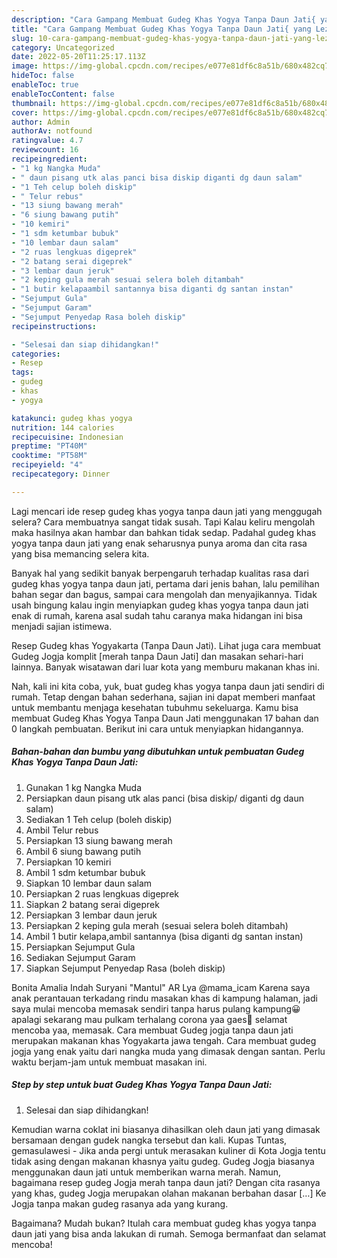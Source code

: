 ```yaml
---
description: "Cara Gampang Membuat Gudeg Khas Yogya Tanpa Daun Jati{ yang Lezat Sekali,  Menu Buat lebaran"
title: "Cara Gampang Membuat Gudeg Khas Yogya Tanpa Daun Jati{ yang Lezat Sekali,  Menu Buat lebaran"
slug: 10-cara-gampang-membuat-gudeg-khas-yogya-tanpa-daun-jati-yang-lezat-sekali-menu-buat-lebaran
category: Uncategorized
date: 2022-05-20T11:25:17.113Z
image: https://img-global.cpcdn.com/recipes/e077e81df6c8a51b/680x482cq70/gudeg-khas-yogya-tanpa-daun-jati-foto-resep-utama.jpg
hideToc: false
enableToc: true
enableTocContent: false
thumbnail: https://img-global.cpcdn.com/recipes/e077e81df6c8a51b/680x482cq70/gudeg-khas-yogya-tanpa-daun-jati-foto-resep-utama.jpg
cover: https://img-global.cpcdn.com/recipes/e077e81df6c8a51b/680x482cq70/gudeg-khas-yogya-tanpa-daun-jati-foto-resep-utama.jpg
author: Admin
authorAv: notfound
ratingvalue: 4.7
reviewcount: 16
recipeingredient:
- "1 kg Nangka Muda"
- " daun pisang utk alas panci bisa diskip diganti dg daun salam"
- "1 Teh celup boleh diskip"
- " Telur rebus"
- "13 siung bawang merah"
- "6 siung bawang putih"
- "10 kemiri"
- "1 sdm ketumbar bubuk"
- "10 lembar daun salam"
- "2 ruas lengkuas digeprek"
- "2 batang serai digeprek"
- "3 lembar daun jeruk"
- "2 keping gula merah sesuai selera boleh ditambah"
- "1 butir kelapaambil santannya bisa diganti dg santan instan"
- "Sejumput Gula"
- "Sejumput Garam"
- "Sejumput Penyedap Rasa boleh diskip"
recipeinstructions:

- "Selesai dan siap dihidangkan!"
categories:
- Resep
tags:
- gudeg
- khas
- yogya

katakunci: gudeg khas yogya 
nutrition: 144 calories
recipecuisine: Indonesian
preptime: "PT40M"
cooktime: "PT58M"
recipeyield: "4"
recipecategory: Dinner

---
```



Lagi mencari ide resep gudeg khas yogya tanpa daun jati yang menggugah selera? Cara membuatnya sangat tidak susah. Tapi Kalau keliru mengolah maka hasilnya akan hambar dan bahkan tidak sedap. Padahal gudeg khas yogya tanpa daun jati yang enak seharusnya punya aroma dan cita rasa yang bisa memancing selera kita.


Banyak hal yang sedikit banyak berpengaruh terhadap kualitas rasa dari gudeg khas yogya tanpa daun jati, pertama dari jenis bahan, lalu pemilihan bahan segar dan bagus, sampai cara mengolah dan menyajikannya. Tidak usah bingung kalau ingin menyiapkan gudeg khas yogya tanpa daun jati enak di rumah, karena asal sudah tahu caranya maka hidangan ini bisa menjadi sajian istimewa.

Resep Gudeg khas Yogyakarta (Tanpa Daun Jati). Lihat juga cara membuat Gudeg Jogja komplit [merah tanpa Daun Jati] dan masakan sehari-hari lainnya. Banyak wisatawan dari luar kota yang memburu makanan khas ini.


Nah, kali ini kita coba, yuk, buat gudeg khas yogya tanpa daun jati sendiri di rumah. Tetap dengan bahan sederhana, sajian ini dapat memberi manfaat untuk membantu menjaga kesehatan tubuhmu sekeluarga. Kamu bisa membuat Gudeg Khas Yogya Tanpa Daun Jati menggunakan 17 bahan dan 0 langkah pembuatan. Berikut ini cara untuk menyiapkan hidangannya.

<!--inarticleads1-->

##### Bahan-bahan dan bumbu yang dibutuhkan untuk pembuatan Gudeg Khas Yogya Tanpa Daun Jati:

1. Gunakan 1 kg Nangka Muda
1. Persiapkan  daun pisang utk alas panci (bisa diskip/ diganti dg daun salam)
1. Sediakan 1 Teh celup (boleh diskip)
1. Ambil  Telur rebus
1. Persiapkan 13 siung bawang merah
1. Ambil 6 siung bawang putih
1. Persiapkan 10 kemiri
1. Ambil 1 sdm ketumbar bubuk
1. Siapkan 10 lembar daun salam
1. Persiapkan 2 ruas lengkuas digeprek
1. Siapkan 2 batang serai digeprek
1. Persiapkan 3 lembar daun jeruk
1. Persiapkan 2 keping gula merah (sesuai selera boleh ditambah)
1. Ambil 1 butir kelapa,ambil santannya (bisa diganti dg santan instan)
1. Persiapkan Sejumput Gula
1. Sediakan Sejumput Garam
1. Siapkan Sejumput Penyedap Rasa (boleh diskip)


Bonita Amalia Indah Suryani &#34;Mantul&#34; AR Lya @mama_icam Karena saya anak perantauan terkadang rindu masakan khas di kampung halaman, jadi saya mulai mencoba memasak sendiri tanpa harus pulang kampung😀 apalagi sekarang mau pulkam terhalang corona yaa gaes🙈 selamat mencoba yaa, memasak. Cara membuat Gudeg jogja tanpa daun jati merupakan makanan khas Yogyakarta jawa tengah. Cara membuat gudeg jogja yang enak yaitu dari nangka muda yang dimasak dengan santan. Perlu waktu berjam-jam untuk membuat masakan ini. 

<!--inarticleads2-->

##### Step by step untuk buat Gudeg Khas Yogya Tanpa Daun Jati:


1. Selesai dan siap dihidangkan!

Kemudian warna coklat ini biasanya dihasilkan oleh daun jati yang dimasak bersamaan dengan gudek nangka tersebut dan kali. Kupas Tuntas, gemasulawesi - Jika anda pergi untuk merasakan kuliner di Kota Jogja tentu tidak asing dengan makanan khasnya yaitu gudeg. Gudeg Jogja biasanya menggunakan daun jati untuk memberikan warna merah. Namun, bagaimana resep gudeg Jogja merah tanpa daun jati? Dengan cita rasanya yang khas, gudeg Jogja merupakan olahan makanan berbahan dasar […] Ke Jogja tanpa makan gudeg rasanya ada yang kurang. 

Bagaimana? Mudah bukan? Itulah cara membuat gudeg khas yogya tanpa daun jati yang bisa anda lakukan di rumah. Semoga bermanfaat dan selamat mencoba!
